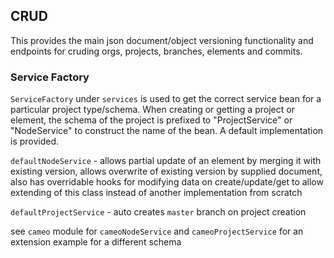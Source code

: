 ## CRUD

This provides the main json document/object versioning functionality and endpoints for cruding orgs, projects, branches, elements and commits.

### Service Factory

`ServiceFactory` under `services` is used to get the correct service bean for a particular project type/schema. When creating or getting a project or element, the schema of the project is prefixed to "ProjectService" or "NodeService" to construct the name of the bean. A default implementation is provided.

`defaultNodeService` - allows partial update of an element by merging it with existing version, allows overwrite of existing version by supplied document, also has overridable hooks for modifying data on create/update/get to allow extending of this class instead of another implementation from scratch

`defaultProjectService` - auto creates `master` branch on project creation

see `cameo` module for `cameoNodeService` and `cameoProjectService` for an extension example for a different schema